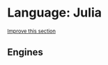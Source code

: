 # Language: Julia
<sup>[Improve this section](https://github.com/rbuckton/regexp-features/edit/main/src/languages/julia.md)</sup>


<!--
'name' sources:
  - [](../../src/languages/julia.md)
-->


## Engines
